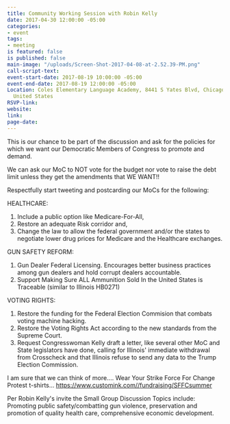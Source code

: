 ```yaml
---
title: Community Working Session with Robin Kelly
date: 2017-04-30 12:00:00 -05:00
categories:
- event
tags:
- meeting
is featured: false
is published: false
main-image: "/uploads/Screen-Shot-2017-04-08-at-2.52.39-PM.png"
call-script-text: 
event-start-date: 2017-08-19 10:00:00 -05:00
event-end-date: 2017-08-19 12:00:00 -05:00
Location: Coles Elementary Language Academy, 8441 S Yates Blvd, Chicago, IL  60617,
  United States
RSVP-link: 
website: 
link: 
page-date: 
---
```


This is our chance to be part of the discussion and ask for the policies for which we want our Democratic Members of Congress to promote and demand. 

We can ask our MoC to NOT vote for the budget nor vote to raise the debt limit unless they get the amendments that WE WANT!!  

Respectfully start tweeting and postcarding our MoCs for the following: 

HEALTHCARE: 
1. Include a public option like Medicare-For-All, 
2. Restore an adequate Risk corridor and, 
3. Change the law to allow the federal government and/or the states to negotiate lower drug prices for Medicare and the Healthcare exchanges.

GUN SAFETY REFORM: 
1. Gun Dealer Federal Licensing. Encourages better business practices among gun dealers and hold corrupt dealers accountable. 
2. Support Making Sure ALL Ammunition Sold In the United States is Traceable (similar to Illinois HB0271)

VOTING RIGHTS: 
1. Restore the funding for the Federal Election Commision that combats voting machine hacking. 
2. Restore the Voting Rights Act according to the new standards from the Supreme Court. 
3. Request Congresswoman Kelly draft a letter, like several other MoC and State legislators have done, calling for Illinois' immediate withdrawal from Crosscheck and that Illinois refuse to send any data to the Trump Election Commission. 

I am sure that we can think of more.... 
Wear Your Strike Force For Change Protest t-shirts... https://www.customink.com//fundraising/SFFCsummer  

Per Robin Kelly's invite the Small Group Discussion Topics include: Promoting public safety/combatting gun violence, preservation and promotion of quality health care, comprehensive economic development. 